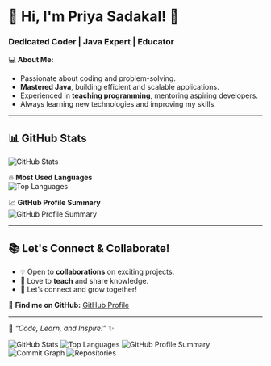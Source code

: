 # 👋 Hi, I'm Priya Sadakal! 🚀  
### Dedicated Coder | Java Expert | Educator  

💻 **About Me:**  
- Passionate about coding and problem-solving.  
- **Mastered Java**, building efficient and scalable applications.  
- Experienced in **teaching programming**, mentoring aspiring developers.  
- Always learning new technologies and improving my skills.  

---

## 📊 **GitHub Stats**  
![GitHub Stats](https://github-readme-stats.vercel.app/api?username=Priya-Sadakal&show_icons=true&theme=dark)  

🔥 **Most Used Languages**  
![Top Languages](https://github-readme-stats.vercel.app/api/top-langs/?username=Priya-Sadakal&layout=compact&theme=dark)  

📈 **GitHub Profile Summary**  
![GitHub Profile Summary](https://github-profile-summary-cards.vercel.app/api/cards/profile-details?username=Priya-Sadakal&theme=dark)  

---

## 📚 **Let's Connect & Collaborate!**  
- 💡 Open to **collaborations** on exciting projects.  
- 📖 Love to **teach** and share knowledge.  
- 🤝 Let’s connect and grow together!  

🔗 **Find me on GitHub:** [GitHub Profile](https://github.com/Priya-Sadakal)  

---

🌟 _“Code, Learn, and Inspire!”_ ✨  

![GitHub Stats](https://github-readme-stats.vercel.app/api?username=Priya-Sadakal&show_icons=true&theme=dark)
![Top Languages](https://github-readme-stats.vercel.app/api/top-langs/?username=Priya-Sadakal&layout=compact&theme=dark)
![GitHub Profile Summary](https://github-profile-summary-cards.vercel.app/api/cards/profile-details?username=Priya-Sadakal&theme=dark)
![Commit Graph](https://github-profile-summary-cards.vercel.app/api/cards/productive-time?username=Priya-Sadakal&theme=dark)
![Repositories](https://github-profile-summary-cards.vercel.app/api/cards/repos-per-language?username=Priya-Sadakal&theme=dark)



